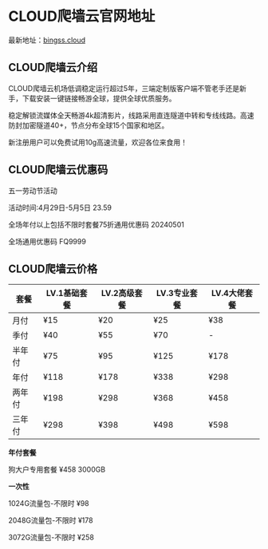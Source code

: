 # CLOUD爬墙云官网地址

最新地址：[bingss.cloud](https://bingss.cloud/#/register?code=uEMfdYb5)

## CLOUD爬墙云介绍

CLOUD爬墙云机场低调稳定运行超过5年，三端定制版客户端不管老手还是新手，下载安装一键链接畅游全球，提供全球优质服务。

稳定解锁流媒体全天畅游4k超清影片，线路采用直连隧道中转和专线线路。高速防封加密隧道40+，节点分布全球15个国家和地区。

新注册用户可以免费试用10g高速流量，欢迎各位来食用！

## CLOUD爬墙云优惠码

五一劳动节活动

活动时间:4月29日-5月5日 23.59

全场年付以上包括不限时套餐75折通用优惠码 20240501

全场通用优惠码 FQ9999

## CLOUD爬墙云价格

|套餐|LV.1基础套餐|LV.2高级套餐|LV.3专业套餐|LV.4大佬套餐|
|----|----|----|----|----|
|月付|¥15|¥20|¥25|¥38|
|季付|¥40|¥55|¥70|-|
|半年付|¥75|¥95|¥125|¥178|
|年付|¥118|¥178|¥338|¥298|
|两年付|¥198|¥298|¥368|¥458|
|三年付|¥298|¥398|¥498|¥598|

**年付套餐**

狗大户专用套餐 ¥458 3000GB

**一次性**

1024G流量包-不限时 ¥98

2048G流量包-不限时 ¥178

3072G流量包-不限时 ¥258
